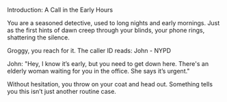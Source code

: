 
Introduction: A Call in the Early Hours

You are a seasoned detective, used to long nights and early mornings. Just as the first hints of dawn creep through your blinds, your phone rings, shattering the silence.

Groggy, you reach for it. The caller ID reads: John - NYPD

John: "Hey, I know it’s early, but you need to get down here. There's an elderly woman waiting for you in the office. She says it’s urgent."

Without hesitation, you throw on your coat and head out. Something tells you this isn’t just another routine case.

